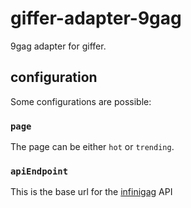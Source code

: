 # giffer-adapter-9gag

9gag adapter for giffer.

## configuration

Some configurations are possible:

### `page`

The page can be either `hot` or `trending`.

### `apiEndpoint`

This is the base url for the [infinigag](https://github.com/k3min/infinigag) API
